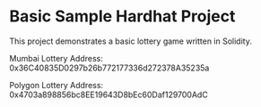 # Basic Sample Hardhat Project

This project demonstrates a basic lottery game written in Solidity.

Mumbai Lottery Address: 0x36C40835D0297b26b772177336d272378A35235a

Polygon Lottery Address: 0x4703a898856bc8EE19643D8bEc60Daf129700AdC